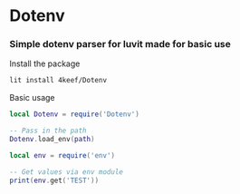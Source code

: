 Dotenv
=======
### Simple dotenv parser for luvit made for basic use

Install the package
```sh
lit install 4keef/Dotenv
```
Basic usage
```lua
local Dotenv = require('Dotenv')

-- Pass in the path
Dotenv.load_env(path)

local env = require('env')

-- Get values via env module
print(env.get('TEST'))
```

